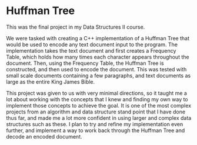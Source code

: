 # Huffman Tree

This was the final project in my Data Structures II course.

We were tasked with creating a C++ implementation of a Huffman Tree that would be used to encode any text document input to the program. The implementation takes the text document and first creates a Frequency Table, which holds how many times each character appears throughout the document. Then, using the Frequency Table, the Huffman Tree is constructed, and then used to encode the document. This was tested with small scale documents containing a few paragraphs, and text documents as large as the entire King James Bible. 

This project was given to us with very minimal directions, so it taught me a lot about working with the concepts that I knew and finding my own way to implement those concepts to achieve the goal. It is one of the most complex projects from an algorithm and data structure stand point that I have done thus far, and made me a lot more confident in using larger and complex data structures such as these. I plan to try and refine my implementation even further, and implement a way to work back through the Huffman Tree and decode an encoded document.
